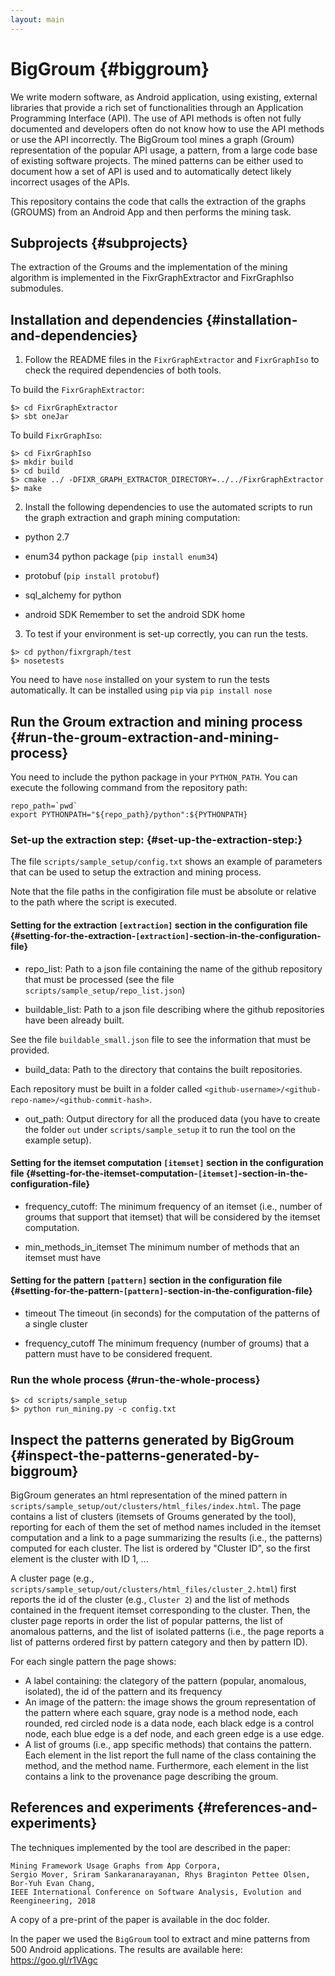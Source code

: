 ```yaml
---
layout: main
---
```

# BigGroum {#biggroum}

We write modern software, as Android application, using existing, external libraries that provide a rich set of functionalities through an Application Programming Interface (API). The use of API methods is often not fully documented and developers often do not know how to use the API methods or use the API incorrectly.
The BigGroum tool mines a graph (Groum) representation of the popular API usage, a pattern, from a large code base of existing software projects. The mined patterns can be either used to document how a set of API is used and to automatically detect likely incorrect usages of the APIs.


This repository contains the code that calls the extraction of the graphs (GROUMS) from an Android App and then performs the mining task.


## Subprojects {#subprojects}

The extraction of the Groums and the implementation of the mining
algorithm is implemented in the FixrGraphExtractor and FixrGraphIso
submodules.


## Installation and dependencies {#installation-and-dependencies}

1. Follow the README files in the `FixrGraphExtractor` and `FixrGraphIso` to check the required dependencies of both tools.

To build the `FixrGraphExtractor`:
```
$> cd FixrGraphExtractor
$> sbt oneJar
```

To build `FixrGraphIso`:
```
$> cd FixrGraphIso
$> mkdir build
$> cd build
$> cmake ../ -DFIXR_GRAPH_EXTRACTOR_DIRECTORY=../../FixrGraphExtractor
$> make
```


2. Install the following dependencies to use the automated scripts to run the graph extraction and graph mining computation:
- python 2.7
- enum34 python package (`pip install enum34`)
- protobuf (`pip install protobuf`)
- sql_alchemy for python


- android SDK
Remember to set the android SDK home

3. To test if your environment is set-up correctly, you can run the tests.
```
$> cd python/fixrgraph/test
$> nosetests
```

You need to have `nose` installed on your system to run the tests automatically. It can be installed using `pip` via `pip install nose`




## Run the Groum extraction and mining process {#run-the-groum-extraction-and-mining-process}

You need to include the python package in your `PYTHON_PATH`.
You can execute the following command from the repository path:
```
repo_path=`pwd`
export PYTHONPATH="${repo_path}/python":${PYTHONPATH}
```



### Set-up the extraction step: {#set-up-the-extraction-step:}

The file `scripts/sample_setup/config.txt` shows an example of parameters that can be used to setup the extraction and mining process.

Note that the file paths in the configiration file must be absolute or relative to the path where the script is executed.

#### Setting for the extraction `[extraction]` section in the configuration file {#setting-for-the-extraction-`[extraction]`-section-in-the-configuration-file}

- repo_list:
Path to a json file containing the name of the github repository that must be processed (see the file `scripts/sample_setup/repo_list.json`)

- buildable_list:
Path to a json file describing where the github repositories have been already built.

See the file `buildable_small.json` file to see the information that must be provided.

- build_data:
Path to the directory that contains the built repositories.

Each repository must be built in a folder called `<github-username>/<github-repo-name>/<github-commit-hash>`.

- out_path:
Output directory for all the produced data (you have to create the folder `out` under `scripts/sample_setup` it to run the tool on the example setup).


#### Setting for the itemset computation `[itemset]` section in the configuration file {#setting-for-the-itemset-computation-`[itemset]`-section-in-the-configuration-file}

- frequency_cutoff:
The minimum frequency of an itemset (i.e., number of groums that support that itemset) that will be considered by the itemset computation.

- min_methods_in_itemset
The minimum number of methods that an itemset must have


#### Setting for the pattern `[pattern]` section in the configuration file {#setting-for-the-pattern-`[pattern]`-section-in-the-configuration-file}

- timeout
The timeout (in seconds) for the computation of the patterns of a single cluster

- frequency_cutoff
The minimum frequency (number of groums) that a pattern must have to be considered frequent.


### Run the whole process {#run-the-whole-process}
```
$> cd scripts/sample_setup
$> python run_mining.py -c config.txt
```


## Inspect the patterns generated by BigGroum {#inspect-the-patterns-generated-by-biggroum}
BigGroum generates an html representation of the mined pattern in `scripts/sample_setup/out/clusters/html_files/index.html`.
The page contains a list of clusters (itemsets of Groums generated by the tool), reporting for each of them the set of method names included in the itemset computation and a link to a page summarizing the results (i.e., the patterns) computed for each cluster.
The list is ordered by "Cluster ID", so the first element is the cluster with ID 1, ...

A cluster page (e.g., `scripts/sample_setup/out/clusters/html_files/cluster_2.html`) first reports the id of the cluster (e.g., `Cluster 2`) and the list of methods contained in the frequent itemset corresponding to the cluster.
Then, the cluster page reports in order the list of popular patterns, the list of anomalous patterns, and the list of isolated patterns (i.e., the page reports a list of patterns ordered first by pattern category and then by pattern ID).

For each single pattern the page shows:
- A label containing: the clategory of the pattern (popular, anomalous, isolated), the id of the pattern and its frequency
- An image of the pattern:
the image shows the groum representation of the pattern where each square, gray node is a method node, each rounded, red circled node is a data node, each black edge is a control node, each blue edge is a def node, and each green edge is a use edge.
- A list of groums (i.e., app specific methods) that contains the pattern. Each element in the list report the full name of the class containing the method, and the method name. Furthermore, each element in the list contains a link to the provenance page describing the groum.



## References and experiments {#references-and-experiments}

The techniques implemented by the tool are described in the paper:
```
Mining Framework Usage Graphs from App Corpora,
Sergio Mover, Sriram Sankaranarayanan, Rhys Braginton Pettee Olsen, Bor-Yuh Evan Chang,
IEEE International Conference on Software Analysis, Evolution and Reengineering, 2018
```

A copy of a pre-print of the paper is available in the doc folder.

In the paper we used the `BigGroum` tool to extract and mine patterns from 500 Android applications. The results are available here: https://goo.gl/r1VAgc


